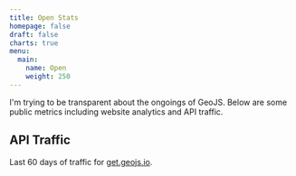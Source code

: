 ```yaml
---
title: Open Stats
homepage: false
draft: false
charts: true
menu:
  main:
    name: Open
    weight: 250
---
```


I'm trying to be transparent about the ongoings of GeoJS. Below are some public metrics including website analytics and API traffic.

## API Traffic

Last 60 days of traffic for [get.geojs.io](https://get.geojs.io/).

<canvas id="traffic-chart"></canvas>
